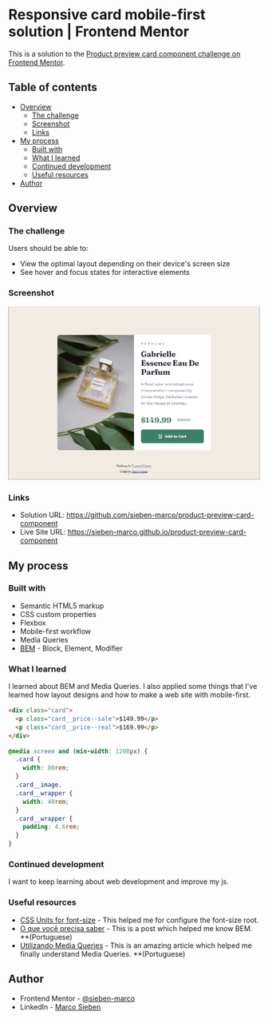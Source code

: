 # Responsive card mobile-first solution | Frontend Mentor

This is a solution to the [Product preview card component challenge on Frontend Mentor](https://www.frontendmentor.io/challenges/product-preview-card-component-GO7UmttRfa).

## Table of contents

- [Overview](#overview)
  - [The challenge](#the-challenge)
  - [Screenshot](#screenshot)
  - [Links](#links)
- [My process](#my-process)
  - [Built with](#built-with)
  - [What I learned](#what-i-learned)
  - [Continued development](#continued-development)
  - [Useful resources](#useful-resources)
- [Author](#author)

## Overview

### The challenge

Users should be able to:

- View the optimal layout depending on their device's screen size
- See hover and focus states for interactive elements

### Screenshot

![Desktop Layout](./design/desktop.png)

### Links

- Solution URL: https://github.com/sieben-marco/product-preview-card-component
- Live Site URL: https://sieben-marco.github.io/product-preview-card-component

## My process

### Built with

- Semantic HTML5 markup
- CSS custom properties
- Flexbox
- Mobile-first workflow
- Media Queries
- [BEM](https://en.bem.info/methodology/quick-start/) - Block, Element, Modifier

### What I learned

I learned about BEM and Media Queries. I also applied some things that I've learned how layout designs and how to make a web site with mobile-first.

```html
<div class="card">
  <p class="card__price--sale">$149.99</p>
  <p class="card__price--real">$169.99</p>
</div>
```
```css
@media screen and (min-width: 1200px) {
  .card {
    width: 80rem;
  }
  .card__image,
  .card__wrapper {
    width: 40rem;
  }
  .card__wrapper {
    padding: 4.6rem;
  }
}
```

### Continued development

I want to keep learning about web development and improve my js.

### Useful resources

- [CSS Units for font-size](https://medium.com/@dixita0607/css-units-for-font-size-px-em-rem-79f7e592bb97) - This helped me for configure the font-size root.
- [O que você precisa saber](https://www.instagram.com/p/Cf97-jFu24V/?igshid=YmMyMTA2M2Y=) - This is a post which helped me know BEM. **(Portuguese)
- [Utilizando Media Queries](https://www.devmedia.com.br/utilizando-css-media-queries/27085) - This is an amazing article which helped me finally understand Media Queries. **(Portuguese)

## Author

<!-- - Website - [Add your name here](https://www.your-site.com) -->
- Frontend Mentor - [@sieben-marco](https://www.frontendmentor.io/profile/sieben-marco)
- LinkedIn - [Marco Sieben](https://www.linkedin.com/in/sieben-marco/)
